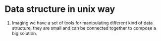 # Data structure in unix way
1. Imaging we have a set of tools for manipulating different kind of data structure, they are small and can be connected together to compose a big solution.
